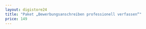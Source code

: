 ```yaml
---
layout: digistore24
title: "Paket „Bewerbungsanschreiben professionell verfassen“"
price: 149
---
```

